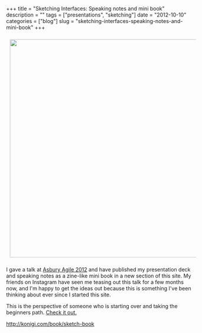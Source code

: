 +++
title = "Sketching Interfaces: Speaking notes and mini book"
description = ""
tags = ["presentations", "sketching"]
date = "2012-10-10"
categories = ["blog"]
slug = "sketching-interfaces-speaking-notes-and-mini-book"
+++



<p><a href="../book/sketch-book.html"><img src="http://media.konigi.com/book/sketch/title.png" style="width: 590px; padding: 10px;" /></a></p>
<p>I gave a talk at <a href="http://www.asburyagile.com/">Asbury Agile 2012</a> and have published my presentation deck and speaking notes as a zine-like mini book in a new section of this site. My friends on Instagram have seen me teasing out this talk for a few months now, and I'm happy to get the ideas out because this is something I've been thinking about ever since I started this site. </p>
<p>This is the perspective of someone who is starting over and taking the beginners path. <a href="../book/sketch-book.html">Check it out.</a></p>
    
  <a href="../book/sketch-book.html">http://konigi.com/book/sketch-book</a>
